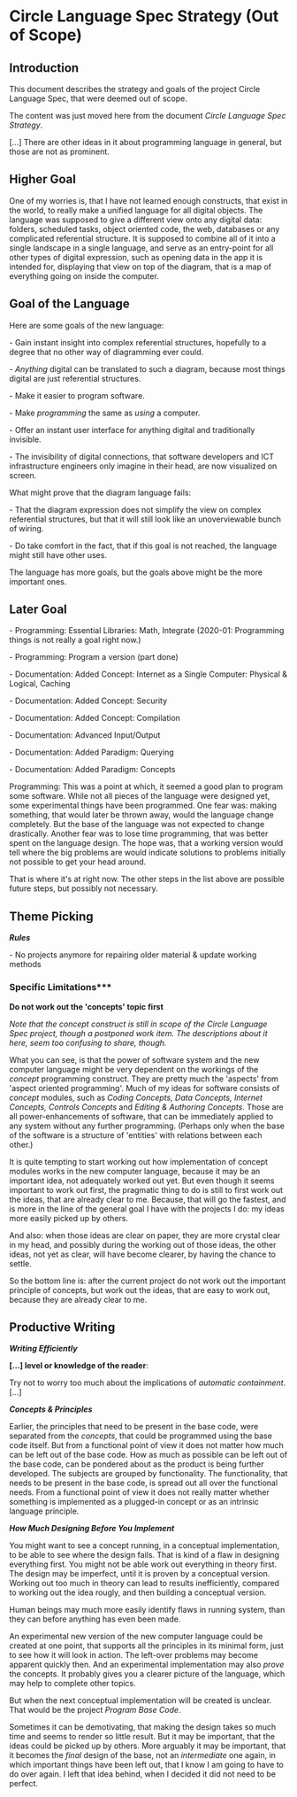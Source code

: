﻿Circle Language Spec Strategy (Out of Scope)
===========================================


Introduction
------------
This document describes the strategy and goals of the project Circle Language Spec, that were deemed out of scope.

The content was just moved here from the document *Circle Language Spec Strategy*.

[…] There are other ideas in it about programming language in general, but those are not as prominent.


Higher Goal
-----------

One of my worries is, that I have not learned enough constructs, that exist in the world, to really make a unified language for all digital objects. The language was supposed to give a different view onto any digital data: folders, scheduled tasks, object oriented code, the web, databases or any complicated referential structure. It is supposed to combine all of it into a single landscape in a single language, and serve as an entry-point for all other types of digital expression, such as opening data in the app it is intended for, displaying that view on top of the diagram, that is a map of everything going on inside the computer.


Goal of the Language
--------------------

Here are some goals of the new language:

\- Gain instant insight into complex referential structures, hopefully to a degree that no other way of diagramming ever could.

\- *Anything* digital can be translated to such a diagram, because most things digital are just referential structures.

\- Make it easier to program software.

\- Make *programming* the same as *using* a computer.

\- Offer an instant user interface for anything digital and traditionally invisible.

\- The invisibility of digital connections, that software developers and ICT infrastructure engineers only imagine in their head, are now visualized on screen.

What might prove that the diagram language fails:

\- That the diagram expression does not simplify the view on complex referential structures, but that it will still look like an unoverviewable bunch of wiring.

\- Do take comfort in the fact, that if this goal is not reached, the language might still have other uses.

The language has more goals, but the goals above might be the more important ones.


Later Goal
----------

\- Programming: Essential Libraries: Math, Integrate (2020-01: Programming things is not really a goal right now.)

\- Programming: Program a version (part done)

\- Documentation: Added Concept: Internet as a Single Computer: Physical & Logical, Caching

\- Documentation: Added Concept: Security

\- Documentation: Added Concept: Compilation

\- Documentation: Advanced Input/Output

\- Documentation: Added Paradigm: Querying

\- Documentation: Added Paradigm: Concepts

Programming: This was a point at which, it seemed a good plan to program some software. While not all pieces of the language were designed yet, some experimental things have been programmed. One fear was: making something, that would later be thrown away, would the language change completely. But the base of the language was not expected to change drastically. Another fear was to lose time programming, that was better spent on the language design. The hope was, that a working version would tell where the big problems are would indicate solutions to problems initially not possible to get your head around.

That is where it's at right now. The other steps in the list above are possible future steps, but possibly not necessary.


Theme Picking
-------------

***Rules***

\- No projects anymore for repairing older material & update working methods

### Specific Limitations***

**Do not work out the 'concepts' topic first**

*Note that the concept construct is still in scope of the Circle Language Spec project, though a postponed work item. The descriptions about it here, seem too confusing to share, though.*

What you can see, is that the power of software system and the new computer language might be very dependent on the workings of the *concept* programming construct. They are pretty much the 'aspects' from 'aspect oriented programming'. Much of my ideas for software consists of *concept* modules, such as *Coding Concepts, Data Concepts, Internet Concepts, Controls Concepts* and *Editing & Authoring Concepts*. Those are all power-enhancements of software, that can be immediately applied to any system without any further programming. (Perhaps only when the base of the software is a structure of 'entities' with relations between each other.)

It is quite tempting to start working out how implementation of concept modules works in the new computer language, because it may be an important idea, not adequately worked out yet. But even though it seems important to work out first, the pragmatic thing to do is still to first work out the ideas, that are already clear to me. Because, that will go the fastest, and is more in the line of the general goal I have with the projects I do: my ideas more easily picked up by others.

And also: when those ideas are clear on paper, they are more crystal clear in my head, and possibly during the working out of those ideas, the other ideas, not yet as clear, will have become clearer, by having the chance to settle.

So the bottom line is: after the current project do not work out the important principle of concepts, but work out the ideas, that are easy to work out, because they are already clear to me.


Productive Writing
------------------

***Writing Efficiently***

**[…] level or knowledge of the reader**:

Try not to worry too much about the implications of *automatic containment*. […]

***Concepts & Principles***

Earlier, the principles that need to be present in the base code, were separated from the *concepts*, that could be programmed using the base code itself. But from a functional point of view it does not matter how much can be left out of the base code. How as much as possible can be left out of the base code, can be pondered about as the product is being further developed. The subjects are grouped by functionality. The functionality, that needs to be present in the base code, is spread out all over the functional needs. From a functional point of view it does not really matter whether something is implemented as a plugged-in concept or as an intrinsic language principle.

***How Much Designing Before You Implement***

You might want to see a concept running, in a conceptual implementation, to be able to see where the design fails. That is kind of a flaw in designing everything first. You might not be able work out everything in theory first. The design may be imperfect, until it is proven by a conceptual version. Working out too much in theory can lead to results inefficiently, compared to working out the idea rougly, and then building a conceptual version.

Human beings may much more easily identify flaws in running system, than they can before anything has even been made.

An experimental new version of the new computer language could be created at one point, that supports all the principles in its minimal form, just to see how it will look in action. The left-over problems may become apparent quickly then. And an experimental implementation may also *prove* the concepts. It probably gives you a clearer picture of the language, which may help to complete other topics.

But when the next conceptual implementation will be created is unclear. That would be the project *Program Base Code*.

Sometimes it can be demotivating, that making the design takes so much time and seems to render so little result. But it may be important, that the ideas could be picked up by others. More arguably it may be important, that it becomes the *final* design of the base, not an *intermediate* one again, in which important things have been left out, that I know I am going to have to do over again. I left that idea behind, when I decided it did not need to be perfect.

